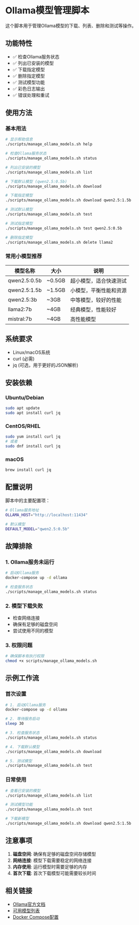 # Ollama模型管理脚本

这个脚本用于管理Ollama模型的下载、列表、删除和测试等操作。

## 功能特性

- ✅ 检查Ollama服务状态
- ✅ 列出已安装的模型
- ✅ 下载指定模型
- ✅ 删除指定模型
- ✅ 测试模型功能
- ✅ 彩色日志输出
- ✅ 错误处理和重试

## 使用方法

### 基本用法

```bash
# 显示帮助信息
./scripts/manage_ollama_models.sh help

# 检查Ollama服务状态
./scripts/manage_ollama_models.sh status

# 列出已安装的模型
./scripts/manage_ollama_models.sh list

# 下载默认模型 (qwen2.5:0.5b)
./scripts/manage_ollama_models.sh download

# 下载指定模型
./scripts/manage_ollama_models.sh download qwen2.5:1.5b

# 测试默认模型
./scripts/manage_ollama_models.sh test

# 测试指定模型
./scripts/manage_ollama_models.sh test qwen2.5:0.5b

# 删除指定模型
./scripts/manage_ollama_models.sh delete llama2
```

### 常用小模型推荐

| 模型名称 | 大小 | 说明 |
|---------|------|------|
| qwen2.5:0.5b | ~0.5GB | 超小模型，适合快速测试 |
| qwen2.5:1.5b | ~1.5GB | 小模型，平衡性能和资源 |
| qwen2.5:3b | ~3GB | 中等模型，较好的性能 |
| llama2:7b | ~4GB | 经典模型，性能较好 |
| mistral:7b | ~4GB | 高性能模型 |

## 系统要求

- Linux/macOS系统
- curl (必需)
- jq (可选，用于更好的JSON解析)

## 安装依赖

### Ubuntu/Debian
```bash
sudo apt update
sudo apt install curl jq
```

### CentOS/RHEL
```bash
sudo yum install curl jq
# 或者
sudo dnf install curl jq
```

### macOS
```bash
brew install curl jq
```

## 配置说明

脚本中的主要配置项：

```bash
# Ollama服务地址
OLLAMA_HOST="http://localhost:11434"

# 默认模型
DEFAULT_MODEL="qwen2.5:0.5b"
```

## 故障排除

### 1. Ollama服务未运行
```bash
# 启动Ollama服务
docker-compose up -d ollama

# 检查服务状态
./scripts/manage_ollama_models.sh status
```

### 2. 模型下载失败
- 检查网络连接
- 确保有足够的磁盘空间
- 尝试使用不同的模型

### 3. 权限问题
```bash
# 确保脚本有执行权限
chmod +x scripts/manage_ollama_models.sh
```

## 示例工作流

### 首次设置
```bash
# 1. 启动Ollama服务
docker-compose up -d ollama

# 2. 等待服务启动
sleep 30

# 3. 检查服务状态
./scripts/manage_ollama_models.sh status

# 4. 下载默认模型
./scripts/manage_ollama_models.sh download

# 5. 测试模型
./scripts/manage_ollama_models.sh test
```

### 日常使用
```bash
# 查看已安装的模型
./scripts/manage_ollama_models.sh list

# 测试模型功能
./scripts/manage_ollama_models.sh test

# 下载新模型
./scripts/manage_ollama_models.sh download qwen2.5:1.5b
```

## 注意事项

1. **磁盘空间**: 确保有足够的磁盘空间存储模型
2. **网络连接**: 模型下载需要稳定的网络连接
3. **内存使用**: 运行模型时需要足够的内存
4. **首次下载**: 首次下载模型可能需要较长时间

## 相关链接

- [Ollama官方文档](https://ollama.ai/docs)
- [可用模型列表](https://ollama.ai/library)
- [Docker Compose配置](../docker-compose.yml) 
